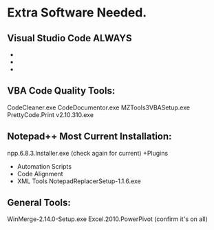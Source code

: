 
# Extra Software Needed.

## Visual Studio Code ALWAYS

-
-
- 

## VBA Code Quality Tools:

CodeCleaner.exe
CodeDocumentor.exe
MZTools3VBASetup.exe
PrettyCode.Print v2.10.310.exe

## Notepad++ Most Current Installation:
npp.6.8.3.Installer.exe (check again for current)
+Plugins
- Automation Scripts
- Code Alignment
- XML Tools
NotepadReplacerSetup-1.1.6.exe

## General Tools:

WinMerge-2.14.0-Setup.exe
Excel.2010.PowerPivot (confirm it's on all)

